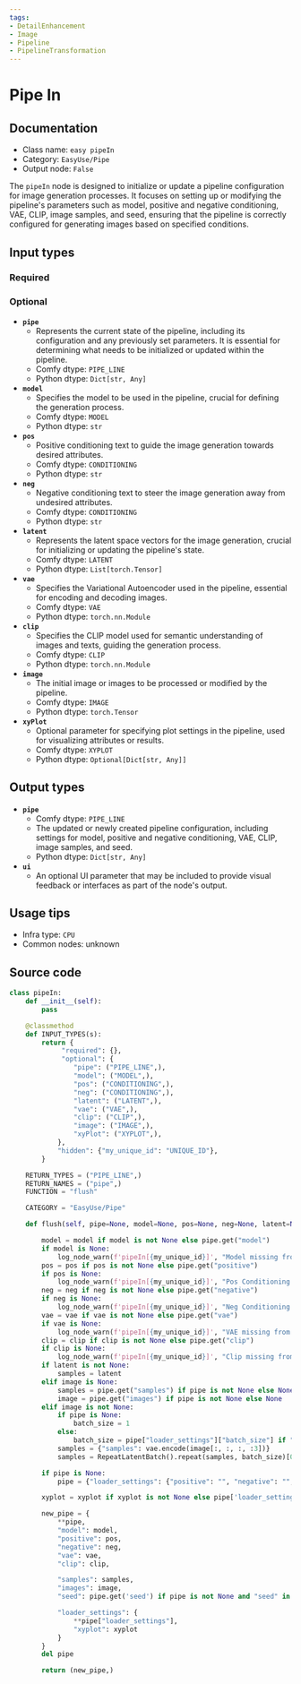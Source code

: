 ```yaml
---
tags:
- DetailEnhancement
- Image
- Pipeline
- PipelineTransformation
---
```


# Pipe In
## Documentation
- Class name: `easy pipeIn`
- Category: `EasyUse/Pipe`
- Output node: `False`

The `pipeIn` node is designed to initialize or update a pipeline configuration for image generation processes. It focuses on setting up or modifying the pipeline's parameters such as model, positive and negative conditioning, VAE, CLIP, image samples, and seed, ensuring that the pipeline is correctly configured for generating images based on specified conditions.
## Input types
### Required
### Optional
- **`pipe`**
    - Represents the current state of the pipeline, including its configuration and any previously set parameters. It is essential for determining what needs to be initialized or updated within the pipeline.
    - Comfy dtype: `PIPE_LINE`
    - Python dtype: `Dict[str, Any]`
- **`model`**
    - Specifies the model to be used in the pipeline, crucial for defining the generation process.
    - Comfy dtype: `MODEL`
    - Python dtype: `str`
- **`pos`**
    - Positive conditioning text to guide the image generation towards desired attributes.
    - Comfy dtype: `CONDITIONING`
    - Python dtype: `str`
- **`neg`**
    - Negative conditioning text to steer the image generation away from undesired attributes.
    - Comfy dtype: `CONDITIONING`
    - Python dtype: `str`
- **`latent`**
    - Represents the latent space vectors for the image generation, crucial for initializing or updating the pipeline's state.
    - Comfy dtype: `LATENT`
    - Python dtype: `List[torch.Tensor]`
- **`vae`**
    - Specifies the Variational Autoencoder used in the pipeline, essential for encoding and decoding images.
    - Comfy dtype: `VAE`
    - Python dtype: `torch.nn.Module`
- **`clip`**
    - Specifies the CLIP model used for semantic understanding of images and texts, guiding the generation process.
    - Comfy dtype: `CLIP`
    - Python dtype: `torch.nn.Module`
- **`image`**
    - The initial image or images to be processed or modified by the pipeline.
    - Comfy dtype: `IMAGE`
    - Python dtype: `torch.Tensor`
- **`xyPlot`**
    - Optional parameter for specifying plot settings in the pipeline, used for visualizing attributes or results.
    - Comfy dtype: `XYPLOT`
    - Python dtype: `Optional[Dict[str, Any]]`
## Output types
- **`pipe`**
    - Comfy dtype: `PIPE_LINE`
    - The updated or newly created pipeline configuration, including settings for model, positive and negative conditioning, VAE, CLIP, image samples, and seed.
    - Python dtype: `Dict[str, Any]`
- **`ui`**
    - An optional UI parameter that may be included to provide visual feedback or interfaces as part of the node's output.
## Usage tips
- Infra type: `CPU`
- Common nodes: unknown


## Source code
```python
class pipeIn:
    def __init__(self):
        pass

    @classmethod
    def INPUT_TYPES(s):
        return {
             "required": {},
             "optional": {
                "pipe": ("PIPE_LINE",),
                "model": ("MODEL",),
                "pos": ("CONDITIONING",),
                "neg": ("CONDITIONING",),
                "latent": ("LATENT",),
                "vae": ("VAE",),
                "clip": ("CLIP",),
                "image": ("IMAGE",),
                "xyPlot": ("XYPLOT",),
            },
            "hidden": {"my_unique_id": "UNIQUE_ID"},
        }

    RETURN_TYPES = ("PIPE_LINE",)
    RETURN_NAMES = ("pipe",)
    FUNCTION = "flush"

    CATEGORY = "EasyUse/Pipe"

    def flush(self, pipe=None, model=None, pos=None, neg=None, latent=None, vae=None, clip=None, image=None, xyplot=None, my_unique_id=None):

        model = model if model is not None else pipe.get("model")
        if model is None:
            log_node_warn(f'pipeIn[{my_unique_id}]', "Model missing from pipeLine")
        pos = pos if pos is not None else pipe.get("positive")
        if pos is None:
            log_node_warn(f'pipeIn[{my_unique_id}]', "Pos Conditioning missing from pipeLine")
        neg = neg if neg is not None else pipe.get("negative")
        if neg is None:
            log_node_warn(f'pipeIn[{my_unique_id}]', "Neg Conditioning missing from pipeLine")
        vae = vae if vae is not None else pipe.get("vae")
        if vae is None:
            log_node_warn(f'pipeIn[{my_unique_id}]', "VAE missing from pipeLine")
        clip = clip if clip is not None else pipe.get("clip")
        if clip is None:
            log_node_warn(f'pipeIn[{my_unique_id}]', "Clip missing from pipeLine")
        if latent is not None:
            samples = latent
        elif image is None:
            samples = pipe.get("samples") if pipe is not None else None
            image = pipe.get("images") if pipe is not None else None
        elif image is not None:
            if pipe is None:
                batch_size = 1
            else:
                batch_size = pipe["loader_settings"]["batch_size"] if "batch_size" in pipe["loader_settings"] else 1
            samples = {"samples": vae.encode(image[:, :, :, :3])}
            samples = RepeatLatentBatch().repeat(samples, batch_size)[0]

        if pipe is None:
            pipe = {"loader_settings": {"positive": "", "negative": "", "xyplot": None}}

        xyplot = xyplot if xyplot is not None else pipe['loader_settings']['xyplot'] if xyplot in pipe['loader_settings'] else None

        new_pipe = {
            **pipe,
            "model": model,
            "positive": pos,
            "negative": neg,
            "vae": vae,
            "clip": clip,

            "samples": samples,
            "images": image,
            "seed": pipe.get('seed') if pipe is not None and "seed" in pipe else None,

            "loader_settings": {
                **pipe["loader_settings"],
                "xyplot": xyplot
            }
        }
        del pipe

        return (new_pipe,)

```

